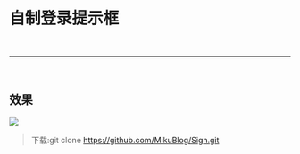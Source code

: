 # 自制登录提示框

</br>

---

</br>

## 效果

<img src="https://mikuimg.oss-cn-shenzhen.aliyuncs.com/githubPicture/test.png">

<br/>

>下载:git clone https://github.com/MikuBlog/Sign.git
